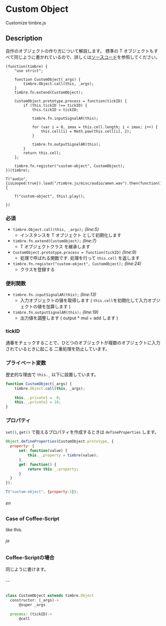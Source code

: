 Custom Object
=============
Customize timbre.js

## Description ##
自作のオブジェクトの作り方について解説します。 標準の T オブジェクトもすべて同じように書かれているので、詳しくは[ソースコード](https://github.com/mohayonao/timbre.js/blob/master/src/objects/)を参照してください。

```timbre
(function(timbre) {
    "use strict";
    
    function CustomObject(_args) {
        timbre.Object.call(this, _args);
    }
    timbre.fn.extend(CustomObject);
    
    CustomObject.prototype.process = function(tickID) {
        if (this.tickID !== tickID) {
            this.tickID = tickID;
            
            timbre.fn.inputSignalAR(this);
            
            for (var i = 0, imax = this.cell.length; i < imax; i++) {
                this.cell[i] = Math.pow(this.cell[i], 2);
            }
            
            timbre.fn.outputSignalAR(this);
        }
        return this.cell;
    };
    
    timbre.fn.register("custom-object", CustomObject);
})(timbre);

T("audio", {isLooped:true}).load("/timbre.js/misc/audio/amen.wav").then(function() {

    T("custom-object", this).play();
    
})
```

### 必須 ###
- `timbre.Object.call(this, _args);` _(line:5)_
  - インスタンスを T オブジェクト として初期化します
- `timbre.fn.extend(CustomObject);` _(line:7)_
  - T オブジェクトクラス を継承します
- `CustomObject.prototype.process = function(tickID)` _(line:9)_
  - 処理で呼ばれる関数です. 処理を行って `this.cell` を返します
- `timbre.fn.register("custom-object", CustomObject);` _(line:24)_
  - クラスを登録する

### 便利関数 ###
- `timbre.fn.inputSignalAR(this);` _(line:13)_
  - 入力オブジェクトの値を取得します ( `this.cell`を初期化して入力オブジェクトの値を加算します )
- `timbre.fn.outputSignalAR(this);` _(line:19)_
  - 出力値を調整します ( output * mul + add します )
  
### tickID ###
通番をチェックすることで、ひとつのオブジェクトが複数のオブジェクトに入力されているときに起こる 二重処理を防止しています。
  
### プライベート変数 ###
歴史的な理由で `this._` 以下に設置しています。

```js
function CustomObject(_args) {
    timbre.Object.call(this, _args);
    
    this._.private1 =  0;
    this._.private2 = 10;
}
```

### プロパティ ###
`set()`, `get()` で扱えるプロパティを作成するときは `defineProperties` します。
```js
Object.defineProperties(CustomObject.prototype, {
  property: {
      set: function(value) {
          this._.property = timbre(value);
      },
      get: function() {
          return this._.property;
      }
  }
});

T("custom-object", {property:1});
```

###### en ######
### Case of Coffee-Script ###
like this.
###### ja ######
### Coffee-Scriptの場合 ###
同じように書けます。
###### -- ######
```js
class CustomObject extends timbre.Object
  constructor: (_args)->
      @super _args
      
  process: (tickID)->
      @cell
```
